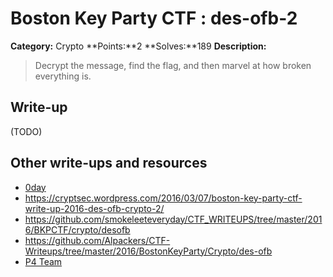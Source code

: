 # Boston Key Party CTF : des-ofb-2

**Category:** Crypto
**Points:**2
**Solves:**189
**Description:**

> Decrypt the message, find the flag, and then marvel at how broken everything is.


## Write-up

(TODO)

## Other write-ups and resources

* [0day](https://0day.work/boston-key-party-ctf-2016-writeups/#desofb)
* <https://cryptsec.wordpress.com/2016/03/07/boston-key-party-ctf-write-up-2016-des-ofb-crypto-2/>
* <https://github.com/smokeleeteveryday/CTF_WRITEUPS/tree/master/2016/BKPCTF/crypto/desofb>
* <https://github.com/Alpackers/CTF-Writeups/tree/master/2016/BostonKeyParty/Crypto/des-ofb>
* [P4 Team](https://github.com/p4-team/ctf/tree/master/2016-03-06-bkpctf/crypto_2_des_ofb)
